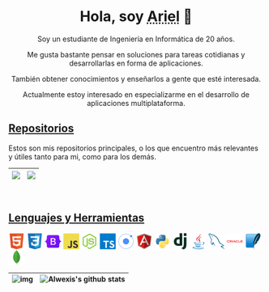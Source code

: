 <h1 align="center"> Hola, soy <abbr title="Ariel Silva">Ariel</abbr> 👋</h1>

<p align="center">Soy un estudiante de Ingeniería en Informática de 20 años.</p>
<p align="center">Me gusta bastante pensar en soluciones para tareas cotidianas y desarrollarlas en forma de aplicaciones.
<p align="center">También obtener conocimientos y enseñarlos a gente que esté interesada.</p>
<p align="center">Actualmente estoy interesado en especializarme en el desarrollo de aplicaciones multiplataforma.</p>

## <u>Repositorios</u>

<p align="left">
    Estos son mis repositorios principales, o los que encuentro más relevantes y útiles tanto para mi, como para los demás.
</p>

| <a href="https://github.com/Alwexis/Utilidades"> <img align="center" src="https://github-readme-stats.vercel.app/api/pin/?username=alwexis&repo=utilidades&theme=tokyonight"/></a> | <a href="https://github.com/Alwexis/Patrones-de-Diseno"> <img align="center" src="https://github-readme-stats.vercel.app/api/pin/?username=alwexis&repo=Patrones-de-Diseno&theme=tokyonight"></a> |
| :----------------------------------------------------------- | :----------------------------------------------------------- |

&nbsp;

## <u>Lenguajes y Herramientas</u>

<p align="left">
    <img align="center" width=32px alt="HTML" src="https://raw.githubusercontent.com/devicons/devicon/1119b9f84c0290e0f0b38982099a2bd027a48bf1/icons/html5/html5-original.svg">
    <img align="center" width=32px alt="CSS" src="https://raw.githubusercontent.com/devicons/devicon/1119b9f84c0290e0f0b38982099a2bd027a48bf1/icons/css3/css3-original.svg">
    <img align="center" width=32px alt="Bootstrap" src="https://raw.githubusercontent.com/devicons/devicon/1119b9f84c0290e0f0b38982099a2bd027a48bf1/icons/bootstrap/bootstrap-original.svg">
    <img align="center" width=32px alt="Javascript" src="https://raw.githubusercontent.com/devicons/devicon/1119b9f84c0290e0f0b38982099a2bd027a48bf1/icons/javascript/javascript-original.svg">
    <img align="center" width=32px alt="NodeJS" src="https://raw.githubusercontent.com/devicons/devicon/1119b9f84c0290e0f0b38982099a2bd027a48bf1/icons/nodejs/nodejs-original.svg">
    <img align="center" width=32px alt="Typescript" src="https://raw.githubusercontent.com/devicons/devicon/1119b9f84c0290e0f0b38982099a2bd027a48bf1/icons/typescript/typescript-original.svg">
    <img align="center" width=32px alt="Ionic" src="https://raw.githubusercontent.com/devicons/devicon/1119b9f84c0290e0f0b38982099a2bd027a48bf1/icons/ionic/ionic-original.svg">
    <img align="center" width=32px alt="Angular" src="https://raw.githubusercontent.com/devicons/devicon/1119b9f84c0290e0f0b38982099a2bd027a48bf1/icons/angularjs/angularjs-original.svg">
    <img align="center" width=32px alt="Python" src="https://raw.githubusercontent.com/devicons/devicon/1119b9f84c0290e0f0b38982099a2bd027a48bf1/icons/python/python-original.svg">
    <img align="center" width=32px alt="Django" src="https://raw.githubusercontent.com/devicons/devicon/1119b9f84c0290e0f0b38982099a2bd027a48bf1/icons/django/django-plain.svg">
    <img align="center" width=32px alt="Java" src="https://raw.githubusercontent.com/devicons/devicon/1119b9f84c0290e0f0b38982099a2bd027a48bf1/icons/java/java-original.svg">
    <img align="center" width=32px alt="MySQL" src="https://raw.githubusercontent.com/devicons/devicon/1119b9f84c0290e0f0b38982099a2bd027a48bf1/icons/mysql/mysql-original.svg">
    <img align="center" width=32px alt="Oracle" src="https://raw.githubusercontent.com/devicons/devicon/1119b9f84c0290e0f0b38982099a2bd027a48bf1/icons/oracle/oracle-original.svg">
    <img align="center" width=32px alt="SQLite" src="https://raw.githubusercontent.com/devicons/devicon/1119b9f84c0290e0f0b38982099a2bd027a48bf1/icons/sqlite/sqlite-original.svg">
    <img align="center" width=32px alt="MongoDB" src="https://raw.githubusercontent.com/devicons/devicon/1119b9f84c0290e0f0b38982099a2bd027a48bf1/icons/mongodb/mongodb-original.svg">
</p>

| ![img](https://github-readme-stats.vercel.app/api/top-langs/?username=alwexis&langs_count=8&layout=compact&theme=tokyonight&locale=es&include_all_commits=true&count_private=true) | ![Alwexis's github stats](https://github-readme-stats.vercel.app/api?username=alwexis&count_private=true&show_icons=true&theme=tokyonight&locale=es&include_all_commits=true&count_private=true) |
| :----------------------------------------------------------- | :----------------------------------------------------------- |
